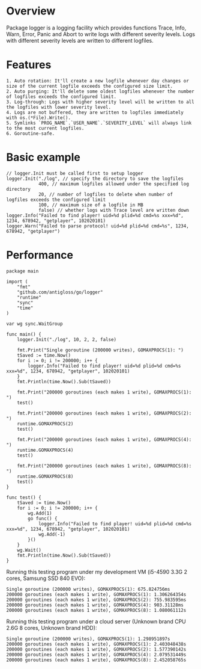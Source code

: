 # Overview

Package logger is a logging facility which provides functions Trace, Info, Warn, Error, Panic and Abort to
write logs with different severity levels. Logs with different severity levels are written to different logfiles.

# Features

	1. Auto rotation: It'll create a new logfile whenever day changes or size of the current logfile exceeds the configured size limit.
	2. Auto purging: It'll delete some oldest logfiles whenever the number of logfiles exceeds the configured limit.
	3. Log-through: Logs with higher severity level will be written to all the logfiles with lower severity level.
	4. Logs are not buffered, they are written to logfiles immediately with os.(*File).Write().
	5. Symlinks `PROG_NAME`.`USER_NAME`.`SEVERITY_LEVEL` will always link to the most current logfiles.
	6. Goroutine-safe.

# Basic example

	// logger.Init must be called first to setup logger
	logger.Init("./log", // specify the directory to save the logfiles
				400, // maximum logfiles allowed under the specified log directory
				20, // number of logfiles to delete when number of logfiles exceeds the configured limit
				100, // maximum size of a logfile in MB
				false) // whether logs with Trace level are written down
	logger.Info("Failed to find player! uid=%d plid=%d cmd=%s xxx=%d", 1234, 678942, "getplayer", 102020101)
	logger.Warn("Failed to parse protocol! uid=%d plid=%d cmd=%s", 1234, 678942, "getplayer")

# Performance

	package main

	import (
		"fmt"
		"github.com/antigloss/go/logger"
		"runtime"
		"sync"
		"time"
	)

	var wg sync.WaitGroup

	func main() {
		logger.Init("./log", 10, 2, 2, false)

		fmt.Print("Single goroutine (200000 writes), GOMAXPROCS(1): ")
		tSaved := time.Now()
		for i := 0; i != 200000; i++ {
			logger.Info("Failed to find player! uid=%d plid=%d cmd=%s xxx=%d", 1234, 678942, "getplayer", 102020101)
		}
		fmt.Println(time.Now().Sub(tSaved))

		fmt.Print("200000 goroutines (each makes 1 write), GOMAXPROCS(1): ")
		test()

		fmt.Print("200000 goroutines (each makes 1 write), GOMAXPROCS(2): ")
		runtime.GOMAXPROCS(2)
		test()

		fmt.Print("200000 goroutines (each makes 1 write), GOMAXPROCS(4): ")
		runtime.GOMAXPROCS(4)
		test()

		fmt.Print("200000 goroutines (each makes 1 write), GOMAXPROCS(8): ")
		runtime.GOMAXPROCS(8)
		test()
	}

	func test() {
		tSaved := time.Now()
		for i := 0; i != 200000; i++ {
			wg.Add(1)
			go func() {
				logger.Info("Failed to find player! uid=%d plid=%d cmd=%s xxx=%d", 1234, 678942, "getplayer", 102020101)
				wg.Add(-1)
			}()
		}
		wg.Wait()
		fmt.Println(time.Now().Sub(tSaved))
	}

Running this testing program under my development VM (i5-4590 3.3G 2 cores, Samsung SSD 840 EVO):

	Single goroutine (200000 writes), GOMAXPROCS(1): 675.824756ms
	200000 goroutines (each makes 1 write), GOMAXPROCS(1): 1.306264354s
	200000 goroutines (each makes 1 write), GOMAXPROCS(2): 755.983595ms
	200000 goroutines (each makes 1 write), GOMAXPROCS(4): 903.31128ms
	200000 goroutines (each makes 1 write), GOMAXPROCS(8): 1.080061112s

Running this testing program under a cloud server (Unknown brand CPU 2.6G 8 cores, Unknown brand HDD):

	Single goroutine (200000 writes), GOMAXPROCS(1): 1.298951897s
	200000 goroutines (each makes 1 write), GOMAXPROCS(1): 2.403048438s
	200000 goroutines (each makes 1 write), GOMAXPROCS(2): 1.577390142s
	200000 goroutines (each makes 1 write), GOMAXPROCS(4): 2.079531449s
	200000 goroutines (each makes 1 write), GOMAXPROCS(8): 2.452058765s
